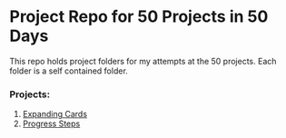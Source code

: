 # Project Repo for 50 Projects in 50 Days

This repo holds project folders for my attempts at the 50 projects.
Each folder is a self contained folder.

### Projects:

1. [Expanding Cards](https://github.com/JimBowler82/50-Projects-Repo/tree/main/1-Expanding-Cards)
2. [Progress Steps](https://github.com/JimBowler82/50-Projects-Repo/tree/main/2-Progress-Steps)
